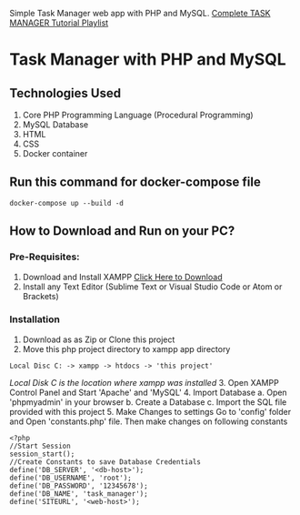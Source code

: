 Simple Task Manager web app with PHP and MySQL.
[Complete TASK MANAGER Tutorial Playlist](https://www.youtube.com/watch?v=1rl36zxqZZw&list=PLBLPjjQlnVXXygeLVmd9mGNtgrHaBOFos)
# Task Manager with PHP and MySQL

## Technologies Used
1. Core PHP Programming Language (Procedural Programming)
2. MySQL Database
3. HTML
4. CSS
5. Docker container

## Run this command for docker-compose file
```
docker-compose up --build -d
```

## How to Download and Run on your PC?
### Pre-Requisites:
1. Download and Install XAMPP
[Click Here to Download](https://www.apachefriends.org/index.html)
2. Install any Text Editor (Sublime Text or Visual Studio Code or Atom or Brackets)
### Installation
1. Download as as Zip or Clone this project
2. Move this php project directory to xampp app directory
```
Local Disc C: -> xampp -> htdocs -> 'this project'
```
*Local Disk C is the location where xampp was installed*
3. Open XAMPP Control Panel and Start 'Apache' and 'MySQL'
4. Import Database
a. Open 'phpmyadmin' in your browser
b. Create a Database
c. Import the SQL file provided with this project
5. Make Changes to settings
Go to 'config' folder and Open 'constants.php' file. Then make changes on following constants
```
<?php 
//Start Session
session_start();
//Create Constants to save Database Credentials
define('DB_SERVER', '<db-host>');
define('DB_USERNAME', 'root');
define('DB_PASSWORD', '12345678');
define('DB_NAME', 'task_manager');
define('SITEURL', '<web-host>');
```
